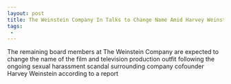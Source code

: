 ```yaml
---
layout: post
title: The Weinstein Company In Talks to Change Name Amid Harvey Weinstein Sex Harassment Scandal
tags:
 -
---
```

The remaining board members at The Weinstein Company are expected to change the name of the film and television production outfit following the ongoing sexual harassment scandal surrounding company cofounder Harvey Weinstein according to a report
